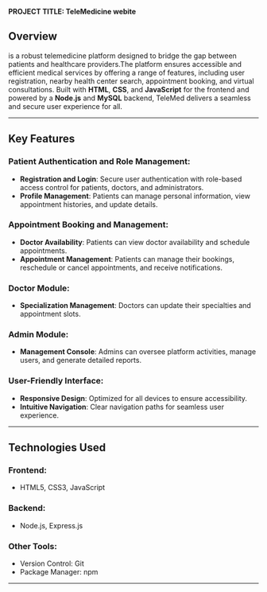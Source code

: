 **PROJECT TITLE: TeleMedicine webite** 

## Overview
is a robust telemedicine platform designed to bridge the gap between patients and healthcare providers.The platform ensures accessible and efficient medical services by offering a range of features, including user registration, nearby health center search, appointment booking, and virtual consultations. Built with **HTML**, **CSS**, and **JavaScript** for the frontend and powered by a **Node.js** and **MySQL** backend, TeleMed delivers a seamless and secure user experience for all.

---

## Key Features

### Patient Authentication and Role Management:
- **Registration and Login**: Secure user authentication with role-based access control for patients, doctors, and administrators.
- **Profile Management**: Patients can manage personal information, view appointment histories, and update details.


### Appointment Booking and Management:
- **Doctor Availability**: Patients can view doctor availability and schedule appointments.
- **Appointment Management**: Patients can manage their bookings, reschedule or cancel appointments, and receive notifications.

### Doctor Module:
- **Specialization Management**: Doctors can update their specialties and appointment slots.

### Admin Module:
- **Management Console**: Admins can oversee platform activities, manage users, and generate detailed reports.

### User-Friendly Interface:
- **Responsive Design**: Optimized for all devices to ensure accessibility.
- **Intuitive Navigation**: Clear navigation paths for seamless user experience.

---

## Technologies Used

### Frontend:
- HTML5, CSS3, JavaScript

### Backend:
- Node.js, Express.js

### Other Tools:
- Version Control: Git
- Package Manager: npm

---
